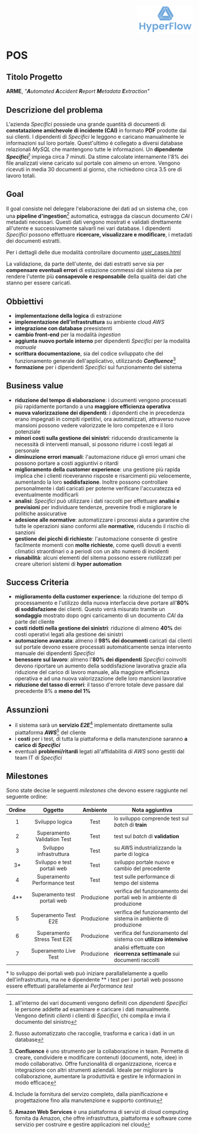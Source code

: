 <p style="text-align: right;">
  <img src="https://github.com/Lorenzo-Gardini/Project-Management/blob/main/report/images/hyperflow_logo.png?raw=true" alt="Logo" style="width: 150px;"/>
</p>

# POS

## Titolo Progetto
**ARME**, _"**A**utomated **A**ccident **R**eport **M**etadata **E**xtraction"_


## Descrizione del problema
L'azienda _Specifici_ possiede una grande quantità di documenti di **constatazione amichevole di incidente (CAI)** in formato **PDF** prodotte dai sui clienti. I dipendenti di _Specifici_ le leggono e caricano manualmente le informazioni sul loro portale. Quest'ultimo è collegato a diversi database relazionali _MySQL_ che mantengono tutte le informazioni. Un **dipendente _Specifici_**[^1] impiega circa 7 minuti. Da stime calcolate internamente l'8% dei file analizzati viene caricato sul portale con almeno un errore. Vengono ricevuti in media 30 documenti al giorno, che richiedono circa 3.5 ore di lavoro totali.


## Goal
Il goal consiste nel delegare l'elaborazione dei dati ad un sistema che, con una **pipeline d'ingestion**[^2] automatica, estragga da ciascun documento _CAI_ i metadati necessari. Questi dati vengono mostrati e validati direttamente all'utente e successivamente salvarli nei vari database. I dipendenti _Specifici_ possono effettuare **ricercare, visualizzare e modificare**, i metadati dei documenti estratti.

Per i dettagli delle due modalità controllare documento [user_cases.html](user_cases.html)

La validazione, da parte dell'utente, dei dati estratti serve sia per **compensare eventuali errori** di estazione commessi dal sistema sia per rendere l'utente più **consapevole e responsabile** della qualità dei dati che stanno per essere caricati.  


## Obbiettivi
- **implementazione della logica** di estrazione
- **implementazione dell'infrastruttura** su ambiente cloud _AWS_
- **integrazione con database** preesistenti
- **cambio front-end** per la modalità _ingestion_
- **aggiunta nuovo portale interno** per dipendenti _Specifici_ per la modalità _manuale_
- **scrittura documentazione**, sia del codice sviluppato che del funzionamento generale dell'applicativo, utilizzando **_Confluence_**[^3]
- **formazione** per i dipendenti _Specifici_ sul funzionamento del sistema

## Business value
- **riduzione del tempo di elaborazione**: i documenti vengono processati più rapidamente portando a una **maggiore efficienza operativa**
- **nuova valorizzazione dei dipendenti**: i dipendenti che in precedenza erano impegnati in compiti ripetitivi, ora automatizzati, attraverso nuove mansioni possono vedere valorizzate le loro competenze e il loro potenziale
- **minori costi sulla gestione dei sinistri**: riducendo drasticamente la necessità di interventi manuali, si possono ridurre i costi legati al personale
- **diminuzione errori manuali**: l'automazione riduce gli errori umani che possono portare a costi aggiuntivi o ritardi
- **miglioramento della customer experience**: una gestione più rapida implica che i clienti riceveranno risposte e risarcimenti più velocemente, aumentando la loro **soddisfazione**. Inoltre possono controllare personalmente i dati caricati per poterne verificare l'accuratezza ed eventualmente modificarli
- **analisi**: _Specifici_ può utilizzare i dati raccolti per effettuare **analisi e previsioni** per individuare tendenze, prevenire frodi e migliorare le politiche assicurative
- **adesione alle normative**: automatizzare i processi aiuta a garantire che tutte le operazioni siano conformi alle **normative**, riducendo il rischio di sanzioni
- **gestione dei picchi di richieste**: l'automazione consente di gestire facilmente momenti con **molte richieste**, come quelli dovuti a eventi climatici straordinari o a periodi con un alto numero di incidenti
- **riusabilità**: alcuni elementi del sitema possono essere riutilizzati per creare ulteriori sistemi di **hyper automation**


## Success Criteria
- **miglioramento della customer experience**: la riduzione del tempo di processamento e l'utilizzo della nuova interfaccia deve portare all'**80% di soddisfazione** dei clienti. Questo verrà misurato tramite un **sondaggio** mostrato dopo ogni caricamento di un documento _CAI_ da parte del cliente
- **costi ridotti nella gestione dei sinistri**: riduzione di almeno **40%** dei costi operativi legati alla gestione dei sinistri
- **automazione avanzata**: almeno il **98% dei documenti** caricati dai clienti sul portale devono essere processati automaticamente senza intervento manuale dei dipendenti _Specifici_
- **benessere sul lavoro**: almeno l'**80% dei dipendenti** _Specifici_ coinvolti devono riportare un aumento della soddisfazione lavorativa grazie alla riduzione del carico di lavoro manuale, alla maggiore efficienza operativa e ad una nuova valorizzazione delle loro mansioni lavorative
- **riduzione del tasso di errori**: il tasso d'errore totale deve passare dal precedente 8% a **meno del 1%**


## Assunzioni
- il sistema sarà un **servizio _E2E_**[^4] implementato direttamente sulla piattaforma **_AWS_**[^5] del cliente
- i **costi** per i test, di tutta la piattaforma e della manutenzione saranno **a carico di _Specifici_**
- eventuali **problemi/ritardi** legati all'affidabilità di _AWS_ sono gestiti dal team IT di _Specifici_


## Milestones
Sono state decise le seguenti _milestones_ che devono essere raggiunte nel seguente ordine:

| Ordine | Oggetto                      | Ambiente   | Nota aggiuntiva                                                                                           |
|:------:|:----------------------------:|:----------:|-----------------------------------------------------------------------------------------------------------|
| 1      | Sviluppo logica              | Test       | lo sviluppo comprende test sul _batch_ di **train**                                                       |
| 2      | Superamento Validation Test  | Test       | test sul _batch_ di **validation**                                                                        |
| 3      | Sviluppo infrastruttura      | Test       | su AWS industrializzando la parte di logica                                                               |
| 3*     | Sviluppo e test portali web  | Test       | sviluppo portale nuovo e cambio del precedente                                                            | 
| 4      | Superamento Performance test | Test       | test sulle performance di tempo del sistema                                                               |
| 4**    | Superamento test portali web | Produzione | verifica del funzionamento dei portali web in ambiente di produzione                                      |
| 5      | Superamento Test E2E         | Produzione | verifica del funzionamento del sistema in ambiente di produzione                                          |
| 6      | Superamento Stress Test E2E  | Produzione | verifica del funzionamento del sistema con **utilizzo intensivo**                                         |
| 7      | Superamento Live Test        | Produzione | analisi effettuate con **ricorrenza settimanale** sui documenti raccolti                                  |

\* lo sviluppo dei portali web può iniziare parallallelamente a quello dell'infrastruttura, ma ne è dipendente
\** i test per i portali web possono essere effettuati parallelamente ai _Performance test_

[^1]: all'interno dei vari documenti vengono definiti con _dipendenti Specifici_ le persone addette ad esaminare e caricare i dati manualmente. Vengono definiti _clienti_ i clienti di _Specifici_, chi compila e invia il documento del sinistro
[^2]: flusso automatizzato che raccoglie, trasforma e carica i dati in un database
[^3]: **Confluence** è uno strumento per la collaborazione in team. Permette di creare, condividere e modificare contenuti (documenti, note, idee) in modo collaborativo. Offre funzionalità di organizzazione, ricerca e integrazione con altri strumenti aziendali. Ideale per migliorare la collaborazione, aumentare la produttività e gestire le informazioni in modo efficace
[^4]: Include la fornitura del servizo completo, dalla pianificazione e progettazione fino alla manutenzione e supporto continuo
[^5]: **Amazon Web Services** è una piattaforma di servizi di cloud computing fornita da Amazon, che offre infrastruttura, piattaforma e software come servizio per costruire e gestire applicazioni nel cloud


